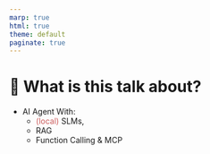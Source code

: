 ```yaml
---
marp: true
html: true
theme: default
paginate: true
---
```

<style>
.dodgerblue {
  color: dodgerblue;
}
.indianred {
  color: indianred;
}
</style>
# 📝 What is this talk about?

- AI Agent With:
  - <span class="indianred">(local)</span> SLMs, 
  - RAG
  - Function Calling & MCP

<!--
> But with (very) small **S**LMs 🐣
> And 🐳 Docker Model Runner
-->